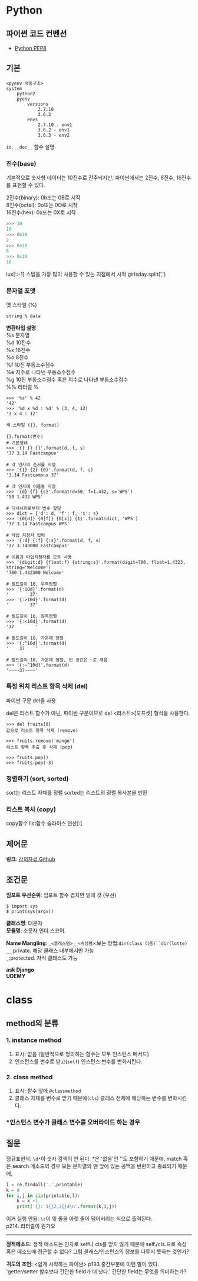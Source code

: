 
<h1 class="header"><span>Python</span></h1> 

## 파이썬 코드 컨벤션
- [Python PEP8](https://www.python.org/dev/peps/pep-0008/)

## 기본

```
<pyenv 작동구조>
system
	python2
	pyenv
		versions
			2.7.10
			3.6.2
		envs
			2.7.10 - env1
			3.6.2 - env1
			3.6.3 - env2
```

`id.__doc__` 함수 설명

### 진수(base)

기본적으로 숫자형 데이터는 10진수로 간주되지만, 파이썬에서는 2진수, 8진수, 16진수를 표현할 수 있다.

2진수(binary): 0b또는 0B로 시작  
8진수(octal): 0o또는 0O로 시작  
16진수(hex): 0x또는 0X로 시작

```python
>>> 10
10
>>> 0b10
2
>>> 0o10
8
>>> 0x10
16
```

lux[::-1] 스텝을 가장 많이 사용할 수 있는 지점에서 시작
girlsday.split(',')

### 문자열 포맷

옛 스타일 (%)

`string % data`

**변환타입 설명**  
%s	문자열		
%d	10진수  
%x	16진수  
%o	8진수  
%f	10진 부동소수점수  
%e	지수로 나타낸 부동소수점수   
%g	10진 부동소수점수 혹은 지수로 나타낸 부동소수점수  
%%	리터럴 %  

```
>>> '%s' % 42
'42'
>>> '%d x %d : %d' % (3, 4, 12)
'3 x 4 : 12'
```

```
새 스타일 ({}, format)

{}.format(변수)
# 기본형태
>>> '{} {} {}'.format(d, f, s)
'37 3.14 Fastcampus'

# 각 인자의 순서를 지정
>>> '{1} {2} {0}'.format(d, f, s)
'3.14 Fastcampus 37'

# 각 인자에 이름을 지정
>>> '{d} {f} {s}'.format(d=50, f=1.432, s='WPS')
'50 1.432 WPS'

# 딕셔너리로부터 변수 할당
>>> dict = {'d': d, 'f': f, 's': s}
>>> '{0[d]} {0[f]} {0[s]} {1}'.format(dict, 'WPS')
'37 3.14 Fastcampus WPS'

# 타입 지정자 입력
>>> '{:d} {:f} {:s}'.format(d, f, s)
'37 3.140000 Fastcampus'

# 이름과 타입지정자를 모두 사용
>>> '{digit:d} {float:f} {string:s}'.format(digit=700, float=1.4323, string='Welcome')
'700 1.432300 Welcome'

# 필드길이 10, 우측정렬
>>> '{:10d}'.format(d)
'        37'
>>> '{:>10d}'.format(d)
'        37'

# 필드길이 10, 좌측정렬
>>> '{:<10d}'.format(d)
'37        '

# 필드길이 10, 가운데 정렬
>>> '{:^10d}'.format(d)
'    37    '

# 필드길이 10, 가운데 정렬, 빈 공간은 ~로 채움
>>> '{:~^10d}'.format(d)
'~~~~37~~~~'
```

### 특정 위치 리스트 항목 삭제 (del)

파이썬 구문 del을 사용

del은 리스트 함수가 아닌, 파이썬 구문이므로 del <리스트>[오프셋] 형식을 사용한다.

```
>>> del fruits[0]
값으로 리스트 항목 삭제 (remove)

>>> fruits.remove('mango')
리스트 항목 추출 후 삭제 (pop)

>>> fruits.pop()
>>> fruits.pop(-3)
```

### 정렬하기 (sort, sorted)

sort는 리스트 자체를 정렬
sorted는 리스트의 정렬 복사본을 반환

### 리스트 복사 (copy)

copy함수
list함수
슬라이스 연산[:]

## 제어문

**링크**: [강의자료.Github](https://github.com/Fastcampus-WPS-6th/Python/blob/master/08.%20제어문.md)



## 조건문


**임포트 우선순위**: 임포트 함수 겹치면 밑에 것 (우선)  

```
$ import sys  
$ print(sys(argv))
```  

**클래스명**: 대문자  
**모듈명**: 소문자 언더 스코어.  

**Name Mangling**: `_<클래스명>__<속성명>`:보는 방법:`dir(class 이름)``dir(lotte)`  
`__`:private. 해당 클래스 내부에서만 가능  
`_`:protected. 자식 클래스도 가능  

**ask Django**  
**UDEMY**



# class

## method의 분류

### 1. instance method

1. 표시: 없음 (일반적으로 정의하는 함수는 모두 인스턴스 메서드)
2. 인스턴스를 변수로 받고(`self`) 인스턴스 변수를 변화시킨다. 

### 2. class method

1. 표시: 함수 앞에 `@classmethod`
2. 클래스 자체를 변수로 받기 때문에(`cls`) 클래스 전체에 해당하는 변수를 변화시킨다. 

### *인스턴스 변수가 클래스 변수를 오버라이드 하는 경우 




## 질문

정규표현식: `\d*`이 숫자 검색이 안 된다. *은 '없음'인 ''도 포함하기 때문에, match 혹은 search 메소드의 경우 모든 문자열의 맨 앞에 있는 공백을 반환하고 종료되기 때문에,  

```python
l = re.findall('.',printable)
k = 0
for i,j in zip(printable,l):                  
	k = k +1          
	print('{}: 1{}2,3{}4\n'.format(k,i,j)) 
```
이거 실행 안됨: `\r`이 윗 줄을 아랫 줄이 덮어버리는 식으로 출력된다.  
p214. 리터럴이 뭔가요
***

**정적메소드:** 정적 메소드는 인자로 self나 cls를 받지 않기 때문에 self./cls.으로 속성 혹은 메소드에 접근할 수 없다? 그럼 클래스/인스턴스의 정보를 다루지 못하는 것인가?  

**귀도의 조언:** <쉽게 시작하는 파이썬> p193.중간부분에 이런 말이 있다. 'getter/setter 함수보다 간단한 field가 더 낫다.' 간단한 field는 무엇을 의미하는가?  


		